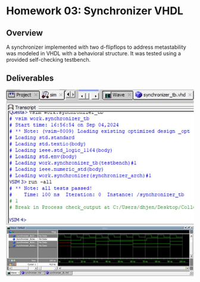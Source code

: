 # Homework 03: Synchronizer VHDL

## Overview
A synchronizer implemented with two d-flipflops to address metastability was modeled in VHDL with a behavioral structure. It was tested using a provided self-checking testbench.

## Deliverables
![Successful transcript](/docs/assets/hw-03_test_passed_transcript.jpg)
![Output waveform](/docs/assets/hw-03_waveform.jpg)
